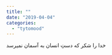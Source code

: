 ```yaml
---
title: ""
date: "2019-04-04"
categories: 
  - "tytomood"
---
```


خدا را شکر که دستِ انسان به آسمان نمیرسد

